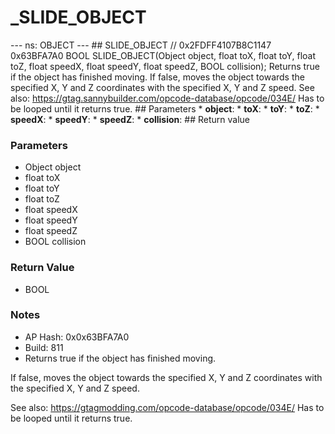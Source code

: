 # _SLIDE_OBJECT

--- ns: OBJECT --- ## SLIDE_OBJECT  // 0x2FDFF4107B8C1147 0x63BFA7A0 BOOL SLIDE_OBJECT(Object object, float toX, float toY, float toZ, float speedX, float speedY, float speedZ, BOOL collision);  Returns true if the object has finished moving. If false, moves the object towards the specified X, Y and Z coordinates with the specified X, Y and Z speed. See also: https://gtag.sannybuilder.com/opcode-database/opcode/034E/ Has to be looped until it returns true.  ## Parameters * **object**: * **toX**: * **toY**: * **toZ**: * **speedX**: * **speedY**: * **speedZ**: * **collision**:  ## Return value

### Parameters
* Object object
* float toX
* float toY
* float toZ
* float speedX
* float speedY
* float speedZ
* BOOL collision

### Return Value
* BOOL

### Notes
* AP Hash: 0x0x63BFA7A0
* Build: 811
* Returns true if the object has finished moving.

If false, moves the object towards the specified X, Y and Z coordinates with the specified X, Y and Z speed.

See also: https://gtagmodding.com/opcode-database/opcode/034E/
Has to be looped until it returns true.

